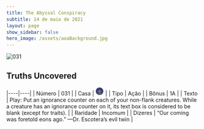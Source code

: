 ```yaml
---
title: The Abyssal Conspiracy
subtitle: 14 de maio de 2021
layout: page
show_sidebar: false
hero_image: /assets/aoaBackground.jpg
---
```


![031](https://cards-keyforge.s3.eu-north-1.amazonaws.com/media/en/tac/031.png)

## Truths Uncovered

|----|----|
| Número | 031 |
| Casa | ![Conspiracy](https://raw.githubusercontent.com/cardsofkeyforge/cardsofkeyforge.github.io/master/rotk/keyraken.png "Conspiracy") |
| Tipo | Ação |
| Bônus | 1A |
| Texto | Play: Put an ignorance counter on each of your non-flank creatures. While a creature has an ignorance counter on it, its text box is considered to be blank (except for traits). |
| Raridade | Incomum |
| Dizeres | “Our coming was foretold eons ago.” —Dr. Escotera’s evil twin |
